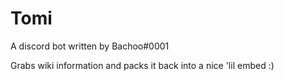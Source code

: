 # Tomi

A discord bot written by Bachoo#0001

Grabs wiki information and packs it back into a nice 'lil embed :)